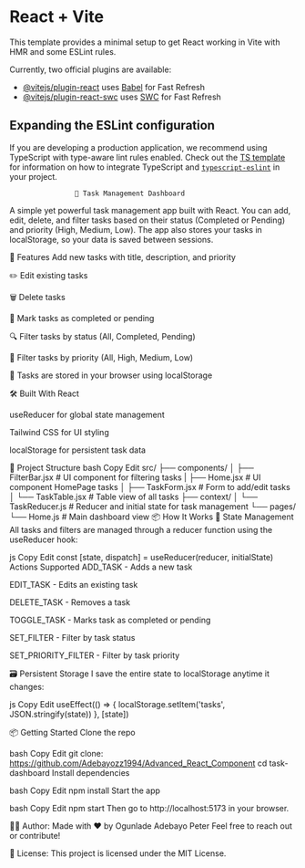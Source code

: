 # React + Vite

This template provides a minimal setup to get React working in Vite with HMR and some ESLint rules.

Currently, two official plugins are available:

- [@vitejs/plugin-react](https://github.com/vitejs/vite-plugin-react/blob/main/packages/plugin-react) uses [Babel](https://babeljs.io/) for Fast Refresh
- [@vitejs/plugin-react-swc](https://github.com/vitejs/vite-plugin-react/blob/main/packages/plugin-react-swc) uses [SWC](https://swc.rs/) for Fast Refresh

## Expanding the ESLint configuration

If you are developing a production application, we recommend using TypeScript with type-aware lint rules enabled. Check out the [TS template](https://github.com/vitejs/vite/tree/main/packages/create-vite/template-react-ts) for information on how to integrate TypeScript and [`typescript-eslint`](https://typescript-eslint.io) in your project.


                    📝 Task Management Dashboard
A simple yet powerful task management app built with React. You can add, edit, delete, and filter tasks based on their status (Completed or Pending) and priority (High, Medium, Low). The app also stores your tasks in localStorage, so your data is saved between sessions.

🚀 Features
 Add new tasks with title, description, and priority

✏️ Edit existing tasks

🗑️ Delete tasks

📌 Mark tasks as completed or pending

🔍 Filter tasks by status (All, Completed, Pending)

🔎 Filter tasks by priority (All, High, Medium, Low)

💾 Tasks are stored in your browser using localStorage

🛠️ Built With
React

useReducer for global state management

Tailwind CSS for UI styling

localStorage for persistent task data

📁 Project Structure
bash
Copy
Edit
src/
├── components/
│   ├── FilterBar.jsx        # UI component for filtering tasks
|   ├── Home.jsx             # UI component HomePage tasks
│   ├── TaskForm.jsx         # Form to add/edit tasks
│   └── TaskTable.jsx        # Table view of all tasks
├── context/
│   └── TaskReducer.js      # Reducer and initial state for task management
└── pages/
    └── Home.js             # Main dashboard view
📦 How It Works
🧠 State Management
All tasks and filters are managed through a reducer function using the useReducer hook:

js
Copy
Edit
const [state, dispatch] = useReducer(reducer, initialState)
Actions Supported
ADD_TASK - Adds a new task

EDIT_TASK - Edits an existing task

DELETE_TASK - Removes a task

TOGGLE_TASK - Marks task as completed or pending

SET_FILTER - Filter by task status

SET_PRIORITY_FILTER - Filter by task priority

🗃️ Persistent Storage
I save the entire state to localStorage anytime it changes:

js
Copy
Edit
useEffect(() => {
  localStorage.setItem('tasks', JSON.stringify(state))
}, [state])

📦 Getting Started
Clone the repo

bash
Copy
Edit
git clone: https://github.com/Adebayozz1994/Advanced_React_Component
cd task-dashboard
Install dependencies

bash
Copy
Edit
npm install
Start the app

bash
Copy
Edit
npm start
Then go to http://localhost:5173 in your browser.

🧑‍💻 Author:
Made with ❤️ by Ogunlade Adebayo Peter
Feel free to reach out or contribute!

📄 License:
This project is licensed under the MIT License.
